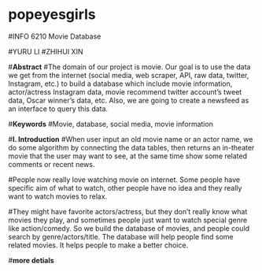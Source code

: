 # popeyesgirls
#INFO 6210 Movie Database 

#YURU LI
#ZHIHUI XIN

#**Abstract**
#The domain of our project is movie. Our goal is to use the data we get from the internet (social media, web scraper, API, raw data, twitter, Instagram, etc.) to build a database which include movie information, actor/actress Instagram data, movie recommend twitter account’s tweet data, Oscar winner’s data, etc. Also, we are going to create a newsfeed as an interface to query this data. 

#**Keywords**
#Movie, database, social media, movie information

#**I. Introduction**
#When user input an old movie name or an actor name, we do some algorithm by connecting the data tables, then returns an in-theater movie that the user may want to see, at the same time show some related comments or recent news. 

#People now really love watching movie on internet. Some people have specific aim of what to watch, other people have no idea and they really want to watch movies to relax. 

#They might have favorite actors/actress, but they don’t really know what movies they play, and sometimes people just want to watch special genre like action/comedy. So we build the database of movies, and people could search by genre/actors/title. The database will help people find some related movies. It helps people to make a better choice.

#**more detials**
